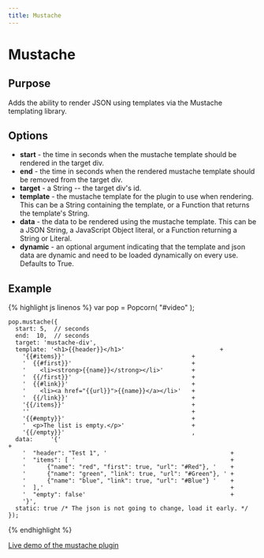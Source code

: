 ```yaml
---
title: Mustache
---
```

# Mustache #

## Purpose ##

Adds the ability to render JSON using templates via the Mustache templating library.

## Options ##

* **start** - the time in seconds when the mustache template should be rendered in the target div.
* **end** - the time in seconds when the rendered mustache template should be removed from the target div.
* **target** - a String -- the target div's id.
* **template** - the mustache template for the plugin to use when rendering.  This can be a String containing the template, or a Function that returns the template's String.
* **data** - the data to be rendered using the mustache template.  This can be a JSON String, a JavaScript Object literal, or a Function returning a String or Literal.
* **dynamic** - an optional argument indicating that the template and json data are dynamic and need to be loaded dynamically on every use.  Defaults to True.

## Example ##

{% highlight js linenos %}
    var pop = Popcorn( "#video" );

    pop.mustache({
      start: 5,  // seconds
      end:  10,  // seconds
      target: 'mustache-div',
      template: '<h1>{{header}}</h1>'                           +
        '{{#items}}'                                    +
        '  {{#first}}'                                  +
        '    <li><strong>{{name}}</strong></li>'        +
        '  {{/first}}'                                  +
        '  {{#link}}'                                   +
        '    <li><a href="{{url}}">{{name}}</a></li>'   +
        '  {{/link}}'                                   +
        '{{/items}}'                                    +
        ''                                              +
        '{{#empty}}'                                    +
        '  <p>The list is empty.</p>'                   +
        '{{/empty}}'                                    ,
      data:     '{'                                                        +
        '  "header": "Test 1", '                                   +
        '  "items": [ '                                            +
        '      {"name": "red", "first": true, "url": "#Red"}, '    +
        '      {"name": "green", "link": true, "url": "#Green"}, ' +
        '      {"name": "blue", "link": true, "url": "#Blue"} '    +
        '  ],'                                                     +
        '  "empty": false'                                         +
        '}',
      static: true /* The json is not going to change, load it early. */
    });
{% endhighlight %}

[Live demo of the mustache plugin](http://jsfiddle.net/popcornjs/DmupJ/)
